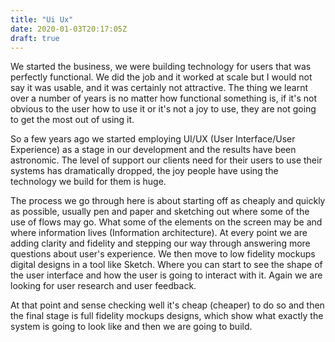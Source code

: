 ```yaml
---
title: "Ui Ux"
date: 2020-01-03T20:17:05Z
draft: true
---
```


We started the business, we were building technology for users that was perfectly functional. We did the job and it worked at scale but I would not say it was usable, and it was certainly not attractive. The thing we learnt over a number of years is no matter how functional something is, if it's not obvious to the user how to use it or it's not a joy to use, they are not going to get the most out of using it. 

So a few years ago we started employing UI/UX (User Interface/User Experience) as a stage in our development and the results have been astronomic. The level of support our clients need for their users to use their systems has dramatically dropped, the joy people have using the technology we build for them is huge. 

The process we go through here is about starting off as cheaply and quickly as possible, usually pen and paper and sketching out where some of the use of flows may go. What some of the elements on the screen may be and where information lives (Information architecture). At every point we are adding clarity and fidelity and stepping our way through answering more questions about user's experience. We then move to low fidelity mockups digital designs in a tool like Sketch. Where you can start to see the shape of the user interface and how the user is going to interact with it. Again we are looking for user research and user feedback. 

At that point and sense checking well it's cheap (cheaper) to do so and then the final stage is full fidelity mockups designs, which show what exactly the system is going to look like and then we are going to build.
